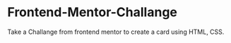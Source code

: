 # Frontend-Mentor-Challange
Take a Challange from  frontend mentor to create a card using HTML, CSS.
